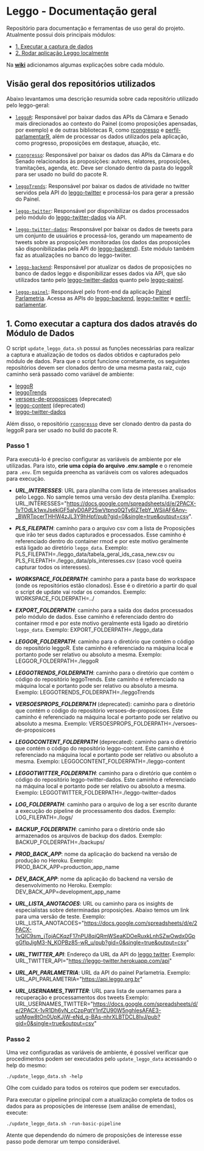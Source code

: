 # Leggo - Documentação geral

Repositório para documentação e ferramentas de uso geral do projeto. Atualmente possui dois principais módulos:

- [1. Executar a captura de dados](https://github.com/parlametria/leggo-geral#como-executar-a-captura-dos-dados-atrav%C3%A9s-do-m%C3%B3dulo-de-dados)
- [2. Rodar aplicação Leggo localmente](compose/README.md)

Na [**wiki**](https://github.com/parlametria/leggo-geral/wiki) adicionamos algumas explicações sobre cada módulo.

## Visão geral dos repositórios utilizados

Abaixo levantamos uma descrição resumida sobre cada repositório utilizado pelo leggo-geral:

- [`leggoR`](https://github.com/parlametria/leggoR): Responsável por baixar dados das APIs da Câmara e Senado mais direcionados ao contexto do Painel (como proposições apensadas, por exemplo) e de outras bibliotecas R, como [rcongresso](https://github.com/analytics-ufcg/rcongresso) e [perfil-parlamentarR](https://github.com/parlametria/perfil-parlamentarR), além de processar os dados utilizados pela aplicação, como progresso, proposições em destaque, atuação, etc.

- [`rcongresso`](https://github.com/analytics-ufcg/rcongresso): Responsável por baixar os dados das APIs da Câmara e do Senado relacionados às proposições: autores, relatores, proposições, tramitações, agenda, etc. Deve ser clonado dentro da pasta do leggoR para ser usado no build do pacote R.

- [`leggoTrends`](https://github.com/parlametria/leggoTrends): Responsável por baixar os dados de atividade no twitter servidos pela API do [leggo-twitter](https://github.com/parlametria/leggo-twitter) e processá-los para gerar a pressão do Painel.

- [`leggo-twitter`](https://github.com/parlametria/leggo-twitter): Responsável por disponibilizar os dados processados pelo módulo do [leggo-twitter-dados](https://github.com/parlametria/leggo-twitter-dados) via API.

- [`leggo-twitter-dados`](https://github.com/parlametria/leggo-twitter-dados): Responsável por baixar os dados de tweets para um conjunto de usuários e processá-los, gerando um mapeamento de tweets sobre as proposições monitoradas (os dados das proposições são disponibilizadas pela API do [leggo-backend](https://github.com/parlametria/leggo-backend)). Este módulo também faz as atualizações no banco do leggo-twiiter.

- [`leggo-backend`](https://github.com/parlametria/leggo-backend): Responsável por atualizar os dados de proposições no banco de dados leggo e disponibilizar esses dados via API, que são utilizados tanto pelo [leggo-twitter-dados](https://github.com/parlametria/leggo-twitter-dados) quanto pelo [leggo-painel](https://github.com/parlametria/leggo-painel).

- [`leggo-painel`](https://github.com/parlametria/leggo-painel): Responsável pelo front-end da aplicação [Painel Parlametria](https://painel.parlametria.org.br/). Acessa as APIs do [leggo-backend](https://github.com/parlametria/leggo-backend), [leggo-twitter](https://github.com/parlametria/leggo-twitter) e [perfil-parlamentar](https://github.com/parlametria/perfil-parlamentar).


## 1. Como executar a captura dos dados através do Módulo de Dados

O script `update_leggo_data.sh` possui as funções necessárias para realizar a captura e atualização de todos os dados obtidos e capturados pelo módulo de dados.
Para que o script funcione corretamente, os seguintes repositórios devem ser clonados dentro de uma mesma pasta raiz, cujo caminho será passado como variável de ambiente:

- [leggoR](https://github.com/parlametria/leggoR)
- [leggoTrends](https://github.com/parlametria/leggoTrends)
- [versoes-de-proposicoes](https://github.com/parlametria/versoes-de-proposicoes) (deprecated)
- [leggo-content](https://github.com/parlametria/leggo-content) (deprecated)
- [leggo-twitter-dados](https://github.com/parlametria/leggo-twitter-dados)

Além disso, o repositório [`rcongresso`](https://github.com/analytics-ufcg/rcongresso) deve ser clonado dentro da pasta do leggoR para ser usado no build do pacote R.

### Passo 1
Para executá-lo é preciso configurar as variáveis de ambiente por ele utilizadas. Para isto, **crie uma cópia do arquivo .env.sample** e o renomeie para `.env`. Em seguida preencha as variáveis com os valores adequados para execução.

- ***URL_INTERESSES***: URL para planilha com lista de interesses analisados pelo Leggo. No sample temos uma versão dev desta planilha. 
Exemplo: URL_INTERESSES="https://docs.google.com/spreadsheets/d/e/2PACX-1vTOdLk1wxJsekjGF5alyD0AP25wVtpnq0QTy6IZTebY_WSiiAF6Any-_BWRTpcerTHHW4zJL3Y9hHpf/pub?gid=0&single=true&output=csv".

- ***PLS_FILEPATH***: caminho para o arquivo csv com a lista de Proposições que irão ter seus dados capturados e processados. Esse caminho é referenciado dentro do container rmod e por este motivo geralmente está ligado ao diretório `leggo_data`. 
Exemplo: PLS_FILEPATH=./leggo_data/tabela_geral_ids_casa_new.csv ou PLS_FILEPATH=./leggo_data/pls_interesses.csv (caso você queira capturar todos os interesses).

- ***WORKSPACE_FOLDERPATH***: caminho para a pasta base do workspace (onde os repositórios estão clonados). Esse é o diretório a partir do qual o script de update vai rodar os comandos.
Exemplo: WORKSPACE_FOLDERPATH=../

- ***EXPORT_FOLDERPATH***: caminho para a saída dos dados processados pelo módulo de dados. Esse caminho é referenciado dentro do container rmod e por este motivo geralmente está ligado ao diretório `leggo_data`. 
Exemplo: EXPORT_FOLDERPATH=./leggo_data

- ***LEGGOR_FOLDERPATH***: caminho para o diretório que contém o código do repositório leggoR. Este caminho é referenciado na máquina local e portanto pode ser relativo ou absoluto a mesma.
Exemplo: LEGGOR_FOLDERPATH=./leggoR

- ***LEGGOTRENDS_FOLDERPATH***: caminho para o diretório que contém o código do repositório leggoTrends. Este caminho é referenciado na máquina local e portanto pode ser relativo ou absoluto a mesma.
Exemplo: LEGGOTRENDS_FOLDERPATH=./leggoTrends

- ***VERSOESPROPS_FOLDERPATH*** (deprecated): caminho para o diretório que contém o código do repositório versoes-de-proposicoes. Este caminho é referenciado na máquina local e portanto pode ser relativo ou absoluto a mesma.
Exemplo: VERSOESPROPS_FOLDERPATH=./versoes-de-proposicoes

- ***LEGGOCONTENT_FOLDERPATH*** (deprecated): caminho para o diretório que contém o código do repositório leggo-content. Este caminho é referenciado na máquina local e portanto pode ser relativo ou absoluto a mesma.
Exemplo: LEGGOCONTENT_FOLDERPATH=./leggo-content

- ***LEGGOTWITTER_FOLDERPATH***: caminho para o diretório que contém o código do repositório leggo-twitter-dados. Este caminho é referenciado na máquina local e portanto pode ser relativo ou absoluto a mesma.
Exemplo: LEGGOTWITTER_FOLDERPATH=./leggo-twitter-dados

- ***LOG_FOLDERPATH***: caminho para o arquivo de log a ser escrito durante a execução do pipeline de processamento dos dados.
Exemplo: LOG_FILEPATH=./logs/

- ***BACKUP_FOLDERPATH***: caminho para o diretório onde são armazenados os arquivos de backup dos dados.
Exemplo: BACKUP_FOLDERPATH=./backups/

- ***PROD_BACK_APP***: nome da aplicação do backend na versão de produção no Heroku.
Exemplo: PROD_BACK_APP=production_app_name

- ***DEV_BACK_APP***: nome da aplicação do backend na versão de desenvolvimento no Heroku.
Exemplo: DEV_BACK_APP=development_app_name

- ***URL_LISTA_ANOTACOES***: URL ou caminho para os insights de especialistas sobre determinadas proposições. Abaixo temos um link para uma versão de teste.
Exemplo: URL_LISTA_ANOTACOES="https://docs.google.com/spreadsheets/d/e/2PACX-1vQIC9sm_jTojACKqzF17nPU8qiQRmWSeaKDOeRuxkLnhSZwOwdx0GpgGflpJigM3-N_KOPBz85-wR_u/pub?gid=0&single=true&output=csv"


- ***URL_TWITTER_API***: Endereço da URL da API do [leggo twitter]("https://github.com/parlametria/leggo-twitter).
Exemplo: URL_TWITTER_API="https://leggo-twitter.herokuapp.com/api"

- ***URL_API_PARLAMETRIA***: URL da API do painel Parlametria.
Exemplo: URL_API_PARLAMETRIA="https://api.leggo.org.br"

- ***URL_USERNAMES_TWITTER***: URL para lista de usernames para a recuperação e processamentos dos tweets
Exemplo: URL_USERNAMES_TWITTER="https://docs.google.com/spreadsheets/d/e/2PACX-1vR1Dh6vN_cCzpPqtY1nfZU90W5nghlesAFAE3-uqMgw8tOn0UpKJjW-eNd_g-BAs-nhrXLBTDCL8IvJ/pub?gid=0&single=true&output=csv"

### Passo 2

Uma vez configuradas as variáveis de ambiente, é possível verificar que procedimentos podem ser executados pelo `update_leggo_data` acessando o help do mesmo:

```
./update_leggo_data.sh -help
```
Olhe com cuidado para todos os roteiros que podem ser executados.

Para executar o pipeline principal com a atualização completa de todos os dados para as proposições de interesse (sem análise de emendas), execute:

```
./update_leggo_data.sh -run-basic-pipeline
```

Atente que dependendo do número de proposições de interesse esse passo pode demorar um tempo considerável.

